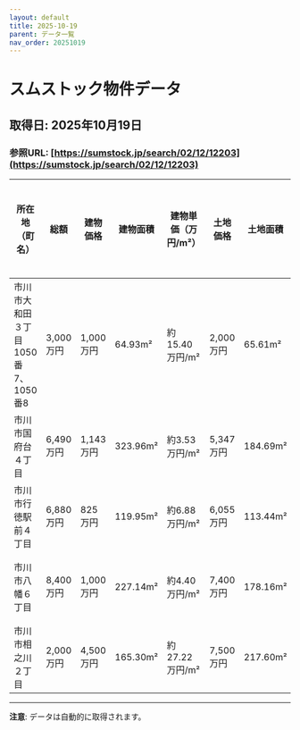 ```yaml
---
layout: default
title: 2025-10-19
parent: データ一覧
nav_order: 20251019
---
```


# スムストック物件データ

## 取得日: 2025年10月19日
### 参照URL: [https://sumstock.jp/search/02/12/12203](https://sumstock.jp/search/02/12/12203)

| 所在地（町名） | 総額 | 建物価格 | 建物面積 | 建物単価（万円/m²） | 土地価格 | 土地面積 | 土地単価（万円/m²） | ハウスメーカー |
|----------------|-------|------------|-------------|------------------------|------------|-------------|------------------------|----------------|
| 市川市大和田３丁目 1050番7、1050番8 | 3,000万円 | 1,000万円 | 64.93m² | 約15.40万円/m² | 2,000万円 | 65.61m² | 約30.48万円/m² | - |
| 市川市国府台４丁目 | 6,490万円 | 1,143万円 | 323.96m² | 約3.53万円/m² | 5,347万円 | 184.69m² | 約28.95万円/m² | - |
| 市川市行徳駅前４丁目 | 6,880万円 | 825万円 | 119.95m² | 約6.88万円/m² | 6,055万円 | 113.44m² | 約53.38万円/m² | 三井ホーム |
| 市川市八幡６丁目 | 8,400万円 | 1,000万円 | 227.14m² | 約4.40万円/m² | 7,400万円 | 178.16m² | 約41.54万円/m² | 積水ハウス |
| 市川市相之川２丁目 | 2,000万円 | 4,500万円 | 165.30m² | 約27.22万円/m² | 7,500万円 | 217.60m² | 約34.47万円/m² | 積水ハウス |

---

**注意**: データは自動的に取得されます。
